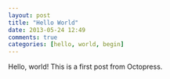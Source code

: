 ```yaml
---
layout: post
title: "Hello World"
date: 2013-05-24 12:49
comments: true
categories: [hello, world, begin]
---
```

Hello, world! This is a first post from Octopress.
